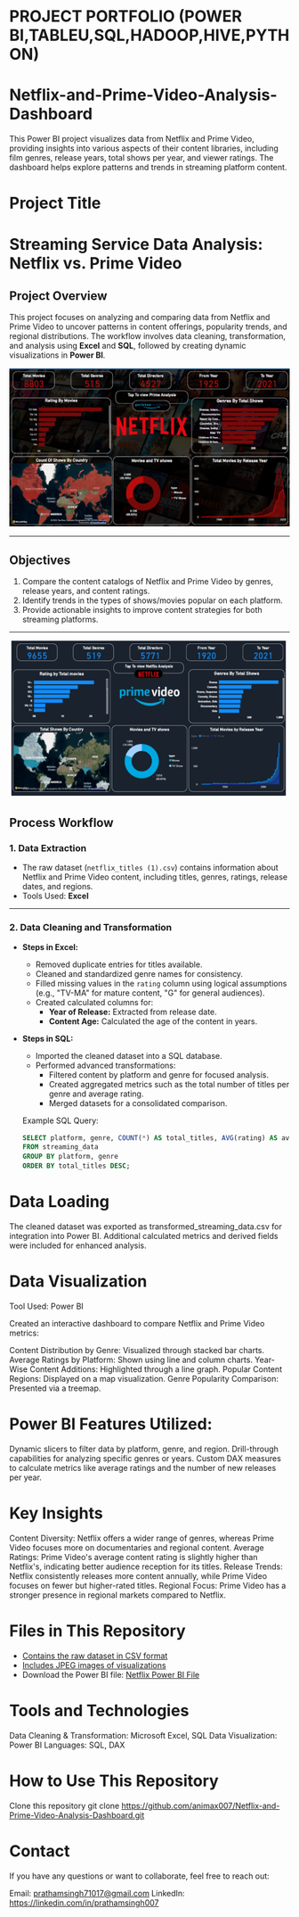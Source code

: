 # PROJECT PORTFOLIO (POWER BI,TABLEU,SQL,HADOOP,HIVE,PYTHON)





# Netflix-and-Prime-Video-Analysis-Dashboard
This Power BI project visualizes data from Netflix and Prime Video, providing insights into various aspects of their content libraries, including film genres, release years, total shows per year, and viewer ratings. The dashboard helps explore patterns and trends in streaming platform content.

# Project Title
# Streaming Service Data Analysis: Netflix vs. Prime Video

## Project Overview
This project focuses on analyzing and comparing data from Netflix and Prime Video to uncover patterns in content offerings, popularity trends, and regional distributions. The workflow involves data cleaning, transformation, and analysis using **Excel** and **SQL**, followed by creating dynamic visualizations in **Power BI**.

![netflix Dashboard Screenshot](Screenshot.png)

---

## Objectives
1. Compare the content catalogs of Netflix and Prime Video by genres, release years, and content ratings.
2. Identify trends in the types of shows/movies popular on each platform.
3. Provide actionable insights to improve content strategies for both streaming platforms.

---

![Prime video Dashboard Screenshot](Screenshots.png)

## Process Workflow
### **1. Data Extraction**
- The raw dataset (`netflix_titles (1).csv`) contains information about Netflix and Prime Video content, including titles, genres, ratings, release dates, and regions.
- Tools Used: **Excel**

---

### **2. Data Cleaning and Transformation**
- **Steps in Excel:**
  - Removed duplicate entries for titles available.
  - Cleaned and standardized genre names for consistency.
  - Filled missing values in the `rating` column using logical assumptions (e.g., "TV-MA" for mature content, "G" for general audiences).
  - Created calculated columns for:
    - **Year of Release:** Extracted from release date.
    - **Content Age:** Calculated the age of the content in years.

- **Steps in SQL:**
  - Imported the cleaned dataset into a SQL database.
  - Performed advanced transformations:
    - Filtered content by platform and genre for focused analysis.
    - Created aggregated metrics such as the total number of titles per genre and average rating.
    - Merged datasets for a consolidated comparison.

  Example SQL Query:
  ```sql
  SELECT platform, genre, COUNT(*) AS total_titles, AVG(rating) AS avg_rating
  FROM streaming_data
  GROUP BY platform, genre
  ORDER BY total_titles DESC;
# Data Loading
The cleaned dataset was exported as transformed_streaming_data.csv for integration into Power BI.
Additional calculated metrics and derived fields were included for enhanced analysis.


# Data Visualization
Tool Used: Power BI

Created an interactive dashboard to compare Netflix and Prime Video metrics:

Content Distribution by Genre: Visualized through stacked bar charts.
Average Ratings by Platform: Shown using line and column charts.
Year-Wise Content Additions: Highlighted through a line graph.
Popular Content Regions: Displayed on a map visualization.
Genre Popularity Comparison: Presented via a treemap.


# Power BI Features Utilized:

Dynamic slicers to filter data by platform, genre, and region.
Drill-through capabilities for analyzing specific genres or years.
Custom DAX measures to calculate metrics like average ratings and the number of new releases per year.

# Key Insights
Content Diversity: Netflix offers a wider range of genres, whereas Prime Video focuses more on documentaries and regional content.
Average Ratings: Prime Video's average content rating is slightly higher than Netflix's, indicating better audience reception for its titles.
Release Trends: Netflix consistently releases more content annually, while Prime Video focuses on fewer but higher-rated titles.
Regional Focus: Prime Video has a stronger presence in regional markets compared to Netflix.

# Files in This Repository
-  [Contains the raw dataset in CSV format](netflix_titles.csv)
- [Includes JPEG images of visualizations](visuals.jpeg)
- Download the Power BI file: [Netflix Power BI File](Netflix_PowerBI.pbix)

  




# Tools and Technologies
Data Cleaning & Transformation: Microsoft Excel, SQL
Data Visualization: Power BI
Languages: SQL, DAX

# How to Use This Repository
Clone this repository
git clone https://github.com/animax007/Netflix-and-Prime-Video-Analysis-Dashboard.git

# Contact
If you have any questions or want to collaborate, feel free to reach out:

Email: prathamsingh71017@gmail.com
LinkedIn: https://linkedin.com/in/prathamsingh007




